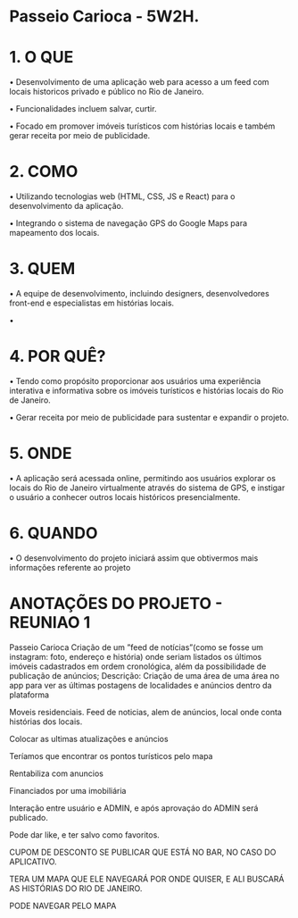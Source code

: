 # Passeio Carioca - 5W2H.

# 1. O QUE


• Desenvolvimento de uma aplicação web para acesso a um feed com locais historicos privado e público no Rio de Janeiro. 

• Funcionalidades incluem salvar, curtir.

• Focado em promover imóveis turísticos com histórias locais e também gerar receita por meio de publicidade.


# 2. COMO

• Utilizando tecnologias web (HTML, CSS, JS e React) para o desenvolvimento da aplicação. 

• Integrando o sistema de navegação GPS do Google Maps para mapeamento dos locais. 

# 3. QUEM

• A equipe de desenvolvimento, incluindo designers, desenvolvedores front-end e especialistas em histórias locais. 

• 


# 4. POR QUÊ?

• Tendo como propósito proporcionar aos usuários uma experiência interativa e informativa sobre os imóveis turísticos e histórias locais do Rio de Janeiro. 

• Gerar receita por meio de publicidade para sustentar e expandir o projeto.


# 5. ONDE

• A aplicação será acessada online, permitindo aos usuários explorar os locais do Rio de Janeiro virtualmente através do sistema de GPS, e instigar o usuário a conhecer outros locais históricos presencialmente.


# 6. QUANDO

• O desenvolvimento do projeto iniciará assim que obtivermos mais informações referente ao projeto



# ANOTAÇÕES DO PROJETO - REUNIAO 1

Passeio Carioca Criação de um ”feed de notícias”(como se fosse um instagram: foto, endereço e história) onde seriam listados os últimos imóveis cadastrados em ordem cronológica, além da possibilidade de publicação de anúncios; Descrição: Criação de uma área de uma área no app para ver as últimas postagens de localidades e anúncios dentro da plataforma

Moveis residenciais. Feed de noticias, alem de anúncios, local onde conta histórias dos locais.

Colocar as ultimas atualizações e anúncios 

Teríamos que encontrar os pontos turísticos pelo mapa 

Rentabiliza com anuncios 

Financiados por uma imobiliária

Interação entre usuário e ADMIN, e após aprovaçáo do ADMIN será publicado.

Pode dar like, e ter salvo como favoritos.

CUPOM DE DESCONTO SE PUBLICAR QUE ESTÁ NO BAR, NO CASO DO APLICATIVO.

TERA UM MAPA QUE ELE NAVEGARÁ POR ONDE QUISER, E ALI BUSCARÁ AS HISTÓRIAS DO RIO DE JANEIRO.

PODE NAVEGAR PELO MAPA
